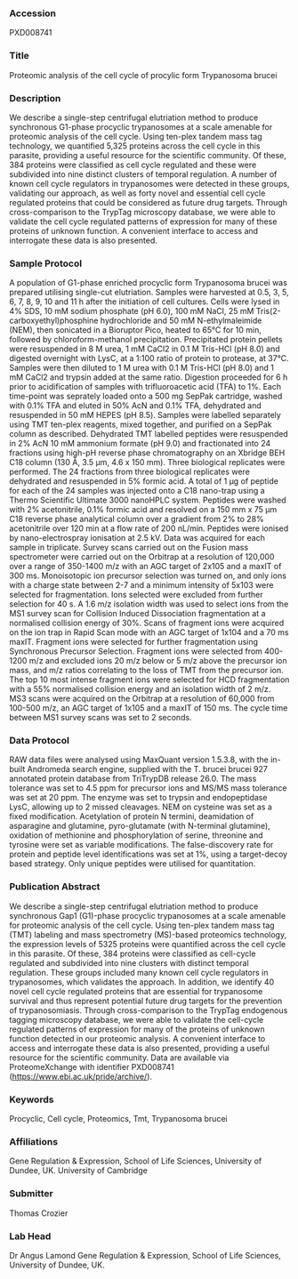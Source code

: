 ### Accession
PXD008741

### Title
Proteomic analysis of the cell cycle of procylic form Trypanosoma brucei

### Description
We describe a single-step centrifugal elutriation method to produce synchronous G1-phase procyclic trypanosomes at a scale amenable for proteomic analysis of the cell cycle. Using ten-plex tandem mass tag technology, we quantified 5,325 proteins across the cell cycle in this parasite, providing a useful resource for the scientific community. Of these, 384 proteins were classified as cell cycle regulated and these were subdivided into nine distinct clusters of temporal regulation. A number of known cell cycle regulators in trypanosomes were detected in these groups, validating our approach, as well as forty novel and essential cell cycle regulated proteins that could be considered as future drug targets. Through cross-comparison to the TrypTag microscopy database, we were able to validate the cell cycle regulated patterns of expression for many of these proteins of unknown function. A convenient interface to access and interrogate these data is also presented.

### Sample Protocol
A population of G1-phase enriched procyclic form Trypanosoma brucei was prepared utilising single-cut elutriation. Samples were harvested at 0.5, 3, 5, 6, 7, 8, 9, 10 and 11 h after the initiation of cell cultures. Cells were lysed in 4% SDS, 10 mM sodium phosphate (pH 6.0), 100 mM NaCl, 25 mM Tris(2-carboxyethyl)phosphine hydrochloride and 50 mM N-ethylmaleimide (NEM), then sonicated in a Bioruptor Pico, heated to 65°C for 10 min, followed by chloroform-methanol precipitation. Precipitated protein pellets were resuspended in 8 M urea, 1 mM CaCl2 in 0.1 M Tris-HCl (pH 8.0) and digested overnight with LysC, at a 1:100 ratio of protein to protease, at 37°C. Samples were then diluted to 1 M urea with 0.1 M Tris-HCl (pH 8.0) and 1 mM CaCl2 and trypsin added at the same ratio. Digestion proceeded for 6 h prior to acidification of samples with trifluoroacetic acid (TFA) to 1%. Each time-point was seprately loaded onto a 500 mg SepPak cartridge, washed with 0.1% TFA and eluted in 50% AcN and 0.1% TFA, dehydrated and resuspended in 50 mM HEPES (pH 8.5). Samples were labelled separately using TMT ten-plex reagents, mixed together, and purified on a SepPak column as described. Dehydrated TMT labelled peptides were resuspended in 2% AcN 10 mM ammonium formate (pH 9.0) and fractionated into 24 fractions using high-pH reverse phase chromatography on an Xbridge BEH C18 column (130 Å, 3.5 µm, 4.6 x 150 mm). Three biological replicates were performed. The 24 fractions from three biological replicates were dehydrated and resuspended in 5% formic acid.  A total of 1 μg of peptide for each of the 24 samples was injected onto a C18 nano-trap using a Thermo Scientific Ultimate 3000 nanoHPLC system. Peptides were washed with 2% acetonitrile, 0.1% formic acid and resolved on a 150 mm x 75 μm C18 reverse phase analytical column over a gradient from 2% to 28% acetonitrile over 120 min at a flow rate of 200 nL/min. Peptides were ionised by nano-electrospray ionisation at 2.5 kV. Data was acquired for each sample in triplicate. Survey scans carried out on the Fusion mass spectrometer were carried out on the Orbitrap at a resolution of 120,000 over a range of 350-1400 m/z with an AGC target of 2x105 and a maxIT of 300 ms. Monoisotopic ion precursor selection was turned on, and only ions with a charge state between 2-7 and a minimum intensity of 5x103 were selected for fragmentation. Ions selected were excluded from further selection for 40 s. A 1.6 m/z isolation width was used to select ions from the MS1 survey scan for Collision Induced Dissociation fragmentation at a normalised collision energy of 30%. Scans of fragment ions were acquired on the ion trap in Rapid Scan mode with an AGC target of 1x104 and a 70 ms maxIT. Fragment ions were selected for further fragmentation using Synchronous Precursor Selection. Fragment ions were selected from 400-1200 m/z and excluded ions 20 m/z below or 5 m/z above the precursor ion mass, and m/z ratios correlating to the loss of TMT from the precursor ion. The top 10 most intense fragment ions were selected for HCD fragmentation with a 55% normalised collision energy and an isolation width of 2 m/z. MS3 scans were acquired on the Orbitrap at a resolution of 60,000 from 100-500 m/z, an AGC target of 1x105 and a maxIT of 150 ms. The cycle time between MS1 survey scans was set to 2 seconds.

### Data Protocol
RAW data files were analysed using MaxQuant version 1.5.3.8, with the in-built Andromeda search engine, supplied with the T. brucei brucei 927 annotated protein database from TriTrypDB release 26.0. The mass tolerance was set to 4.5 ppm for precursor ions and MS/MS mass tolerance was set at 20 ppm. The enzyme was set to trypsin and endopeptidase LysC, allowing up to 2 missed cleavages. NEM on cysteine was set as a fixed modification. Acetylation of protein N termini, deamidation of asparagine and glutamine, pyro-glutamate (with N-terminal glutamine), oxidation of methionine and phosphorylation of serine, threonine and tyrosine were set as variable modifications. The false-discovery rate for protein and peptide level identifications was set at 1%, using a target-decoy based strategy. Only unique peptides were utilised for quantitation.

### Publication Abstract
We describe a single-step centrifugal elutriation method to produce synchronous Gap1 (G1)-phase procyclic trypanosomes at a scale amenable for proteomic analysis of the cell cycle. Using ten-plex tandem mass tag (TMT) labeling and mass spectrometry (MS)-based proteomics technology, the expression levels of 5325 proteins were quantified across the cell cycle in this parasite. Of these, 384 proteins were classified as cell-cycle regulated and subdivided into nine clusters with distinct temporal regulation. These groups included many known cell cycle regulators in trypanosomes, which validates the approach. In addition, we identify 40 novel cell cycle regulated proteins that are essential for trypanosome survival and thus represent potential future drug targets for the prevention of trypanosomiasis. Through cross-comparison to the TrypTag endogenous tagging microscopy database, we were able to validate the cell-cycle regulated patterns of expression for many of the proteins of unknown function detected in our proteomic analysis. A convenient interface to access and interrogate these data is also presented, providing a useful resource for the scientific community. Data are available via ProteomeXchange with identifier PXD008741 (https://www.ebi.ac.uk/pride/archive/).

### Keywords
Procyclic, Cell cycle, Proteomics, Tmt, Trypanosoma brucei

### Affiliations
Gene Regulation & Expression, School of Life Sciences, University of Dundee, UK.
University of Cambridge

### Submitter
Thomas Crozier

### Lab Head
Dr Angus Lamond
Gene Regulation & Expression, School of Life Sciences, University of Dundee, UK.


